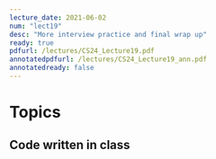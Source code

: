 ```yaml
---
lecture_date: 2021-06-02
num: "lect19"
desc: "More interview practice and final wrap up"
ready: true
pdfurl: /lectures/CS24_Lecture19.pdf
annotatedpdfurl: /lectures/CS24_Lecture19_ann.pdf
annotatedready: false
---
```

# Topics

## Code written in class
